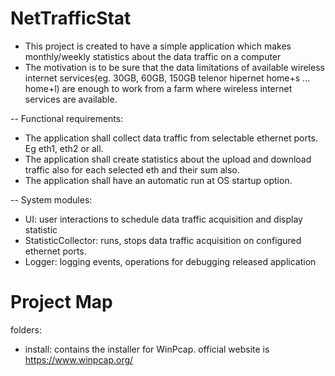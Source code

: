 # NetTrafficStat
- This project is created to have a simple application which makes monthly/weekly statistics about the data traffic on a computer
 - The motivation is to be sure that the data limitations of available wireless internet services(eg. 30GB, 60GB, 150GB telenor hipernet home+s ... home+l) are enough to work from a farm where wireless internet services are available.

-- Functional requirements:
 - The application shall collect data traffic from selectable ethernet ports. Eg eth1, eth2 or all.
 - The application shall create statistics about the upload and download traffic also for each selected eth and their sum also.
 - The application shall have an automatic run at OS startup option.
 
-- System modules:
 - UI: user interactions to schedule data traffic acquisition and display statistic  
 - StatisticCollector: runs, stops data traffic acquisition on configured ethernet ports.
 - Logger: logging events, operations for debugging released application

# Project Map
folders:
- install: contains the installer for WinPcap. official website is https://www.winpcap.org/

